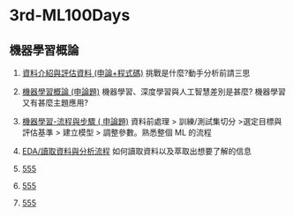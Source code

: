 # 3rd-ML100Days

## 機器學習概論
1. [資料介紹與評估資料 (申論+程式碼)](https://github.com/escc1122/3rd-ML100Days/tree/master/D1)
挑戰是什麼?動手分析前請三思
1. [機器學習概論 (申論題)](https://github.com/escc1122/3rd-ML100Days/tree/master/D2)
機器學習、深度學習與人工智慧差別是甚麼? 機器學習又有甚麼主題應用?
1. [機器學習-流程與步驟 ( 申論題)](https://github.com/escc1122/3rd-ML100Days/tree/master/D3)
資料前處理 > 訓練/測試集切分 >選定目標與評估基準 > 建立模型 > 調整參數。熟悉整個 ML 的流程
1. [EDA/讀取資料與分析流程](https://github.com/escc1122/3rd-ML100Days/tree/master/D4)
如何讀取資料以及萃取出想要了解的信息
1. [555](https://github.com/escc1122/3rd-ML100Days/tree/master/D5)

1. [555](https://github.com/escc1122/3rd-ML100Days/tree/master/D6)

1. [555](https://github.com/escc1122/3rd-ML100Days/tree/master/D7)



